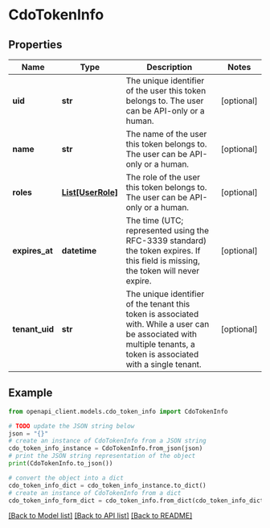 # CdoTokenInfo


## Properties

Name | Type | Description | Notes
------------ | ------------- | ------------- | -------------
**uid** | **str** | The unique identifier of the user this token belongs to. The user can be API-only or a human. | [optional] 
**name** | **str** | The name of the user this token belongs to. The user can be API-only or a human. | [optional] 
**roles** | [**List[UserRole]**](UserRole.md) | The role of the user this token belongs to. The user can be API-only or a human. | [optional] 
**expires_at** | **datetime** | The time (UTC; represented using the RFC-3339 standard) the token expires. If this field is missing, the token will never expire. | [optional] 
**tenant_uid** | **str** | The unique identifier of the tenant this token is associated with. While a user can be associated with multiple tenants, a token is associated with a single tenant. | [optional] 

## Example

```python
from openapi_client.models.cdo_token_info import CdoTokenInfo

# TODO update the JSON string below
json = "{}"
# create an instance of CdoTokenInfo from a JSON string
cdo_token_info_instance = CdoTokenInfo.from_json(json)
# print the JSON string representation of the object
print(CdoTokenInfo.to_json())

# convert the object into a dict
cdo_token_info_dict = cdo_token_info_instance.to_dict()
# create an instance of CdoTokenInfo from a dict
cdo_token_info_form_dict = cdo_token_info.from_dict(cdo_token_info_dict)
```
[[Back to Model list]](../README.md#documentation-for-models) [[Back to API list]](../README.md#documentation-for-api-endpoints) [[Back to README]](../README.md)


